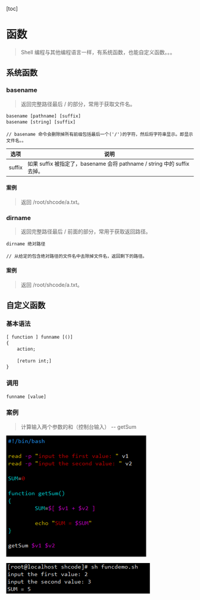 [toc]

# 函数

> Shell 编程与其他编程语言一样，有系统函数，也能自定义函数。。。

## 系统函数

### basename

> 返回完整路径最后 / 的部分，常用于获取文件名。

```
basename [pathname] [suffix]
basename [string] [suffix]

// basename 命令会删除掉所有前缀包括最后一个('/')的字符，然后将字符串显示。即显示文件名。。
```

| 选项   | 说明                                                         |
| ------ | ------------------------------------------------------------ |
| suffix | 如果 suffix 被指定了，basename 会将 pathname / string 中的 suffix 去掉。 |

#### 案例

> 返回 /root/shcode/a.txt。

### dirname

> 返回完整路径最后 / 前面的部分，常用于获取返回路径。

```
dirname 绝对路径

// 从给定的包含绝对路径的文件名中去除掉文件名，返回剩下的路径。
```

#### 案例

> 返回 /root/shcode/a.txt。

## 自定义函数

### 基本语法

```
[ function ] funname [()]
{
    action;

    [return int;]
}
```

### 调用

```
funname [value]
```

### 案例

> 计算输入两个参数的和（控制台输入） -- getSum

![](img/func.jpg)

![](img/func2.jpg)
